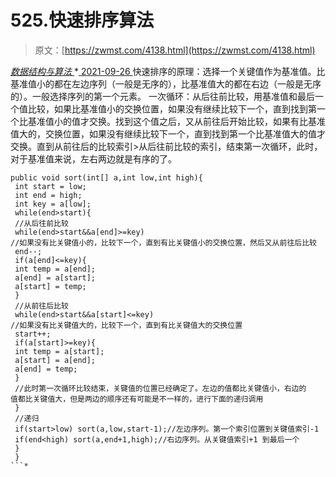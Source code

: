 <!--yml
category: 未分类
date: 0001-01-01 00:00:00
-->

# 525.快速排序算法

> 原文：[https://zwmst.com/4138.html](https://zwmst.com/4138.html)

   [ *数据结构与算法* ](https://zwmst.com/%e6%95%b0%e6%8d%ae%e7%bb%93%e6%9e%84%e4%b8%8e%e7%ae%97%e6%b3%95)*[ <time datetime="2021-09-27T00:45:07+08:00"> 2021-09-26 </time> ](https://zwmst.com/4138.html)  快速排序的原理：选择一个关键值作为基准值。比基准值小的都在左边序列（一般是无序的），比基准值大的都在右边（一般是无序的）。一般选择序列的第一个元素。
一次循环：从后往前比较，用基准值和最后一个值比较，如果比基准值小的交换位置，如果没有继续比较下一个，直到找到第一个比基准值小的值才交换。找到这个值之后，又从前往后开始比较，如果有比基准值大的，交换位置，如果没有继续比较下一个，直到找到第一个比基准值大的值才交换。直到从前往后的比较索引>从后往前比较的索引，结束第一次循环，此时，对于基准值来说，左右两边就是有序的了。

```
public void sort(int[] a,int low,int high){
 int start = low;
 int end = high;
 int key = a[low]; 
 while(end>start){
 //从后往前比较
 while(end>start&&a[end]>=key) 
//如果没有比关键值小的，比较下一个，直到有比关键值小的交换位置，然后又从前往后比较
 end--;
 if(a[end]<=key){
 int temp = a[end];
 a[end] = a[start];
 a[start] = temp;
 }
 //从前往后比较
 while(end>start&&a[start]<=key)
//如果没有比关键值大的，比较下一个，直到有比关键值大的交换位置
 start++;
 if(a[start]>=key){
 int temp = a[start];
 a[start] = a[end];
 a[end] = temp;
 }
 //此时第一次循环比较结束，关键值的位置已经确定了。左边的值都比关键值小，右边的
值都比关键值大，但是两边的顺序还有可能是不一样的，进行下面的递归调用
 }
 //递归
 if(start>low) sort(a,low,start-1);//左边序列。第一个索引位置到关键值索引-1
 if(end<high) sort(a,end+1,high);//右边序列。从关键值索引+1 到最后一个
 }
 }
```*
